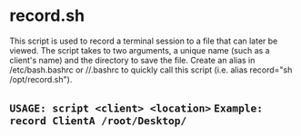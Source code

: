 # record.sh

This script is used to record a terminal session to a file that can later be viewed. The script takes to two arguments, a unique name (such as a client's name) and the directory to save the file. Create an alias in /etc/bash.bashrc or /<user>/.bashrc to quickly call this script (i.e. alias record="sh /opt/record.sh"). 

```USAGE: script <client> <location>```
 ```Example: record ClientA /root/Desktop/```
---
